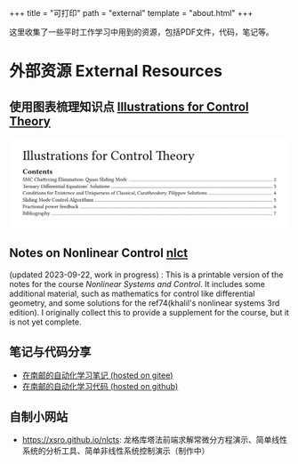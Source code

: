 +++
title = "可打印"
path = "external"
template = "about.html"
+++

这里收集了一些平时工作学习中用到的资源，包括PDF文件，代码，笔记等。

<!-- more -->

# 外部资源 External Resources 

## 使用图表梳理知识点 [Illustrations for Control Theory](/print/control.pdf)

[![](/print/control-1.png)](/print/control.pdf)

## Notes on Nonlinear Control [nlct](/print/nlct.pdf)

(updated 2023-09-22, work in progress) : 
This is a printable version of the notes for the course *Nonlinear Systems and Control*.
It includes some additional material, such as mathematics for control like differential geometry, and some solutions for the ref74(khalil's nonlinear systems 3rd edition).
I originally collect this to provide a supplement for the course, 
but it is not yet complete.

## 笔记与代码分享

- [在南邮的自动化学习笔记 (hosted on gitee)](https://xsro.gitee.io/notes/)
- [在南邮的自动化学习代码 (hosted on github)](https://xsro.github.io/university-learning-code/)

## 自制小网站

- <https://xsro.github.io/nlcts>: 龙格库塔法前端求解常微分方程演示、简单线性系统的分析工具、简单非线性系统控制演示（制作中）